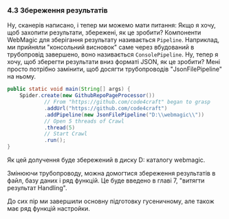 ### 4.3 Збереження результатів

Ну, сканерів написано, і тепер ми можемо мати питання: Якщо я хочу, щоб захопити результати, збережені, як це зробити? Компоненти WebMagic для зберігання результату називається `Pipeline`. Наприклад, ми прийняли "консольний висновок" саме через вбудований в трубопровід завершено, воно називається `ConsolePipeline`. Ну, тепер я хочу, щоб зберегти результати вниз форматі JSON, як це зробити? Мені просто потрібно замінити, щоб досягти трубопроводів "JsonFilePipeline" на ньому.

```java
public static void main(String[] args) {
    Spider.create(new GithubRepoPageProcessor())
            // From "https://github.com/code4craft" began to grasp
            .addUrl("https://github.com/code4craft")
            .addPipeline(new JsonFilePipeline("D:\\webmagic\\"))
            // Open 5 threads of Crawl
            .thread(5)
            // Start Crawl
            .run();
}
```

Як цей долучення буде збережений в диску D: каталогу webmagic.

Змінюючи трубопроводу, можна домогтися збереження результатів в файл, базу даних і ряд функцій. Це буде введено в главі 7, "витягти результат Handling".

До сих пір ми завершили основну підготовку гусеничному, але також має ряд функцій настройки.
